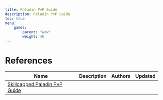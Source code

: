 ```yaml
---
title: Paladin PvP Guide
description: Paladin PvP Guide
toc: true
menu:
    games:
        parent: "wow"
        weight: 40
---
```


# References

| Name | Description | Authors | Updated |
|------|--------------|----|-----|
| [Skillcapped Paladin PvP Guide](http://www.skill-capped.com/classguides/paladin/) |  |  |  |